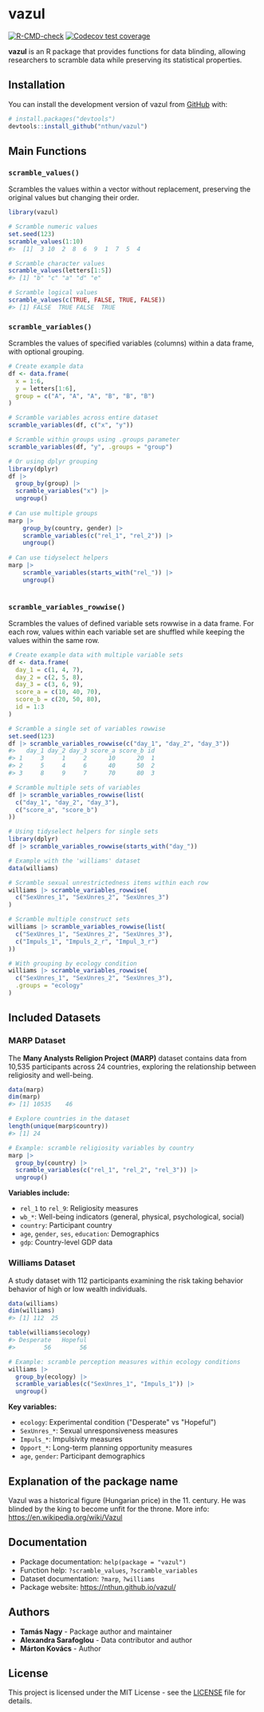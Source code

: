 # vazul

<!-- badges: start -->
[![R-CMD-check](https://github.com/nthun/vazul/actions/workflows/R-CMD-check.yaml/badge.svg)](https://github.com/nthun/vazul/actions/workflows/R-CMD-check.yaml)
[![Codecov test coverage](https://codecov.io/gh/nthun/vazul/graph/badge.svg)](https://app.codecov.io/gh/nthun/vazul)
<!-- badges: end -->

**vazul** is an R package that provides functions for data blinding, allowing researchers to scramble data while preserving its statistical properties. 

## Installation

You can install the development version of vazul from [GitHub](https://github.com/nthun/vazul) with:

``` r
# install.packages("devtools")
devtools::install_github("nthun/vazul")
```

## Main Functions

### `scramble_values()`

Scrambles the values within a vector without replacement, preserving the original values but changing their order.

``` r
library(vazul)

# Scramble numeric values
set.seed(123)
scramble_values(1:10)
#>  [1]  3 10  2  8  6  9  1  7  5  4

# Scramble character values  
scramble_values(letters[1:5])
#> [1] "b" "c" "a" "d" "e"

# Scramble logical values
scramble_values(c(TRUE, FALSE, TRUE, FALSE))
#> [1] FALSE  TRUE FALSE  TRUE
```

### `scramble_variables()`

Scrambles the values of specified variables (columns) within a data frame, with optional grouping.

``` r
# Create example data
df <- data.frame(
  x = 1:6, 
  y = letters[1:6], 
  group = c("A", "A", "A", "B", "B", "B")
)

# Scramble variables across entire dataset
scramble_variables(df, c("x", "y"))

# Scramble within groups using .groups parameter
scramble_variables(df, "y", .groups = "group")

# Or using dplyr grouping
library(dplyr)
df |> 
  group_by(group) |> 
  scramble_variables("x") |>
  ungroup()
  
# Can use multiple groups
marp |> 
    group_by(country, gender) |> 
    scramble_variables(c("rel_1", "rel_2")) |> 
    ungroup()
    
# Can use tidyselect helpers
marp |> 
    scramble_variables(starts_with("rel_")) |> 
    ungroup()
  
```

### `scramble_variables_rowwise()`

Scrambles the values of defined variable sets rowwise in a data frame. For each row, values within each variable set are shuffled while keeping the values within the same row.

``` r
# Create example data with multiple variable sets
df <- data.frame(
  day_1 = c(1, 4, 7),
  day_2 = c(2, 5, 8), 
  day_3 = c(3, 6, 9),
  score_a = c(10, 40, 70),
  score_b = c(20, 50, 80),
  id = 1:3
)

# Scramble a single set of variables rowwise
set.seed(123)
df |> scramble_variables_rowwise(c("day_1", "day_2", "day_3"))
#>   day_1 day_2 day_3 score_a score_b id
#> 1     3     1     2      10      20  1
#> 2     5     4     6      40      50  2
#> 3     8     9     7      70      80  3

# Scramble multiple sets of variables
df |> scramble_variables_rowwise(list(
  c("day_1", "day_2", "day_3"),
  c("score_a", "score_b")
))

# Using tidyselect helpers for single sets
library(dplyr)
df |> scramble_variables_rowwise(starts_with("day_"))

# Example with the 'williams' dataset
data(williams)

# Scramble sexual unrestrictedness items within each row
williams |> scramble_variables_rowwise(
  c("SexUnres_1", "SexUnres_2", "SexUnres_3")
)

# Scramble multiple construct sets
williams |> scramble_variables_rowwise(list(
  c("SexUnres_1", "SexUnres_2", "SexUnres_3"),
  c("Impuls_1", "Impuls_2_r", "Impul_3_r")
))

# With grouping by ecology condition  
williams |> scramble_variables_rowwise(
  c("SexUnres_1", "SexUnres_2", "SexUnres_3"), 
  .groups = "ecology"
)
```

## Included Datasets

### MARP Dataset

The **Many Analysts Religion Project (MARP)** dataset contains data from 10,535 participants across 24 countries, exploring the relationship between religiosity and well-being.

``` r
data(marp)
dim(marp)
#> [1] 10535    46

# Explore countries in the dataset
length(unique(marp$country))
#> [1] 24

# Example: scramble religiosity variables by country
marp |>
  group_by(country) |>
  scramble_variables(c("rel_1", "rel_2", "rel_3")) |>
  ungroup()
```

**Variables include:**
- `rel_1` to `rel_9`: Religiosity measures
- `wb_*`: Well-being indicators (general, physical, psychological, social)
- `country`: Participant country
- `age`, `gender`, `ses`, `education`: Demographics
- `gdp`: Country-level GDP data

### Williams Dataset  

A study dataset with 112 participants examining the risk taking behavior behavior of high or low wealth individuals.

``` r
data(williams)
dim(williams)
#> [1] 112  25

table(williams$ecology)
#> Desperate   Hopeful 
#>        56        56

# Example: scramble perception measures within ecology conditions
williams |>
  group_by(ecology) |>
  scramble_variables(c("SexUnres_1", "Impuls_1")) |>
  ungroup()
```

**Key variables:**
- `ecology`: Experimental condition ("Desperate" vs "Hopeful")
- `SexUnres_*`: Sexual unresponsiveness measures  
- `Impuls_*`: Impulsivity measures
- `Opport_*`: Long-term planning opportunity measures
- `age`, `gender`: Participant demographics

## Explanation of the package name

Vazul was a historical figure (Hungarian price) in the 11. century. He was blinded by the king to become unfit for the throne. More info: https://en.wikipedia.org/wiki/Vazul

## Documentation

- Package documentation: `help(package = "vazul")`
- Function help: `?scramble_values`, `?scramble_variables`  
- Dataset documentation: `?marp`, `?williams`
- Package website: https://nthun.github.io/vazul/

## Authors

- **Tamás Nagy** - Package author and maintainer
- **Alexandra Sarafoglou** - Data contributor and author  
- **Márton Kovács** - Author

## License

This project is licensed under the MIT License - see the [LICENSE](LICENSE) file for details.
